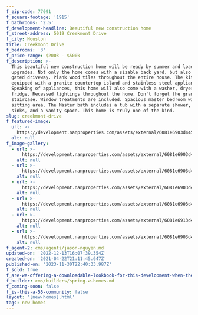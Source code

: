 ```yaml
---
f_zip-code: 77091
f_square-footage: '1915'
f_bathrooms: '2.5'
f_development-headline: Beautiful new construction home
f_street-address: 5019 Creekmont Drive
f_city: Houston
title: Creekmont Drive
f_bedrooms: '3'
f_price-range: $200k - $500k
f_description: >-
  This beautiful new construction home will be ready by summer and loaded with
  upgrades. Not only the home comes with a sizable back yard, but also a private
  gated driveway. Plank wood tiles throughout the entire house. The kitchen is
  equipped with a granite countertop island and stainless steel appliances.
  Speaking of appliances, this home will also come with a washer, dryer, and
  fridge. Recessed lightings throughout the home. Don't forget the granite step
  staircase. Window treatments are included. Spacious master bedroom with a
  sitting area. The Master bath includes a tub with a separate shower, double
  sinks, and a vanity space. This home is truly one of the kind.
slug: creekmont-drive
f_featured-image:
  url: >-
    https://development.nanproperties.com/assets/external/6081e6903d445a3aeee612e0_6077c899b27f2a72597b38ba_604848424d11d65b395fe8ad7d47e8a1a67368566e8e5-cc_ft_768.jpeg
  alt: null
f_image-gallery:
  - url: >-
      https://development.nanproperties.com/assets/external/6081e6903d445a5f46e612df_6077c899b27f2a96ce7b38b5_6048489fce9bd311804c29fbedf2ad041493b4095ca94-cc_ft_384.jpeg
    alt: null
  - url: >-
      https://development.nanproperties.com/assets/external/6081e6903d445acb26e612e2_6077c899b27f2afb387b38b7_604848a17b8fc2be719db433fcf0106abdadeba9285db-cc_ft_384.jpeg
    alt: null
  - url: >-
      https://development.nanproperties.com/assets/external/6081e6903d445a2d05e612e1_6077c899b27f2ae48e7b38b6_604848a2d727f3253fc55d5aa2bb3818ebf9116f8d8dd-cc_ft_384.jpeg
    alt: null
  - url: >-
      https://development.nanproperties.com/assets/external/6081e6903d445a6935e612e3_6077c899b27f2a12b07b38b8_604848a458323bc5bff2f4f9cdd75979842b16f006905-cc_ft_384.jpeg
    alt: null
  - url: >-
      https://development.nanproperties.com/assets/external/6081e6913d445a682ce612e5_6077c899b27f2a6ad77b38b4_604848a5bdbfec33d1f4c2dd3c52d029ce8de4b2af393-cc_ft_384.jpeg
    alt: null
  - url: >-
      https://development.nanproperties.com/assets/external/6081e6903d445a652ee612e4_6077c899b27f2a03347b38b9_604848a742051360aa673487740091bc226fc62e64d29-cc_ft_384.jpeg
    alt: null
f_agent-2: cms/agents/jason-nguyen.md
updated-on: '2022-12-13T16:07:39.354Z'
created-on: '2021-04-22T21:11:45.647Z'
published-on: '2023-11-30T22:40:33.987Z'
f_sold: true
f_are-we-offering-a-downloadable-lookbook-for-this-development-when-they-submit-their-contact-info: false
f_builder: cms/builders/spring-w-homes.md
f_coming-soon: false
f_is-this-a-55-community: false
layout: '[new-homes].html'
tags: new-homes
---
```



